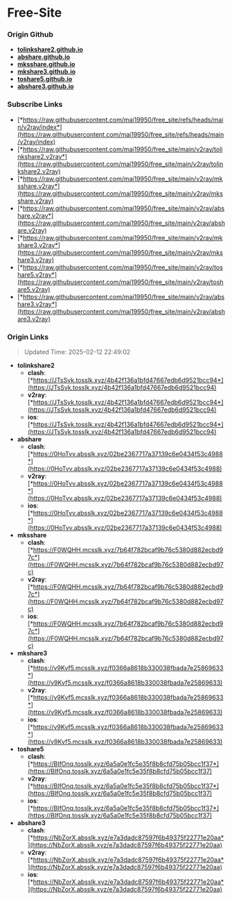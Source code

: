 # Free-Site

### Origin Github

- [**tolinkshare2.github.io**](https://github.com/tolinkshare2/tolinkshare2.github.io)
- [**abshare.github.io**](https://github.com/abshare/abshare.github.io)
- [**mksshare.github.io**](https://github.com/mksshare/mksshare.github.io)
- [**mkshare3.github.io**](https://github.com/mkshare3/mkshare3.github.io)
- [**toshare5.github.io**](https://github.com/toshare5/toshare5.github.io)
- [**abshare3.github.io**](https://github.com/abshare3/abshare3.github.io)

### Subscribe Links

- [*https://raw.githubusercontent.com/mai19950/free_site/refs/heads/main/v2ray/index*](https://raw.githubusercontent.com/mai19950/free_site/refs/heads/main/v2ray/index)
- [*https://raw.githubusercontent.com/mai19950/free_site/main/v2ray/tolinkshare2.v2ray*](https://raw.githubusercontent.com/mai19950/free_site/main/v2ray/tolinkshare2.v2ray)
- [*https://raw.githubusercontent.com/mai19950/free_site/main/v2ray/mksshare.v2ray*](https://raw.githubusercontent.com/mai19950/free_site/main/v2ray/mksshare.v2ray)
- [*https://raw.githubusercontent.com/mai19950/free_site/main/v2ray/abshare.v2ray*](https://raw.githubusercontent.com/mai19950/free_site/main/v2ray/abshare.v2ray)
- [*https://raw.githubusercontent.com/mai19950/free_site/main/v2ray/mkshare3.v2ray*](https://raw.githubusercontent.com/mai19950/free_site/main/v2ray/mkshare3.v2ray)
- [*https://raw.githubusercontent.com/mai19950/free_site/main/v2ray/toshare5.v2ray*](https://raw.githubusercontent.com/mai19950/free_site/main/v2ray/toshare5.v2ray)
- [*https://raw.githubusercontent.com/mai19950/free_site/main/v2ray/abshare3.v2ray*](https://raw.githubusercontent.com/mai19950/free_site/main/v2ray/abshare3.v2ray)

### Origin Links

> Updated Time: 2025-02-12 22:49:02

- **tolinkshare2**
  - **clash**: [*https://JTsSvk.tosslk.xyz/4b42f136a1bfd47667edb6d9521bcc94*](https://JTsSvk.tosslk.xyz/4b42f136a1bfd47667edb6d9521bcc94)
  - **v2ray**: [*https://JTsSvk.tosslk.xyz/4b42f136a1bfd47667edb6d9521bcc94*](https://JTsSvk.tosslk.xyz/4b42f136a1bfd47667edb6d9521bcc94)
  - **ios**: [*https://JTsSvk.tosslk.xyz/4b42f136a1bfd47667edb6d9521bcc94*](https://JTsSvk.tosslk.xyz/4b42f136a1bfd47667edb6d9521bcc94)
- **abshare**
  - **clash**: [*https://0HoTvv.absslk.xyz/02be2367717a37139c6e0434f53c4988*](https://0HoTvv.absslk.xyz/02be2367717a37139c6e0434f53c4988)
  - **v2ray**: [*https://0HoTvv.absslk.xyz/02be2367717a37139c6e0434f53c4988*](https://0HoTvv.absslk.xyz/02be2367717a37139c6e0434f53c4988)
  - **ios**: [*https://0HoTvv.absslk.xyz/02be2367717a37139c6e0434f53c4988*](https://0HoTvv.absslk.xyz/02be2367717a37139c6e0434f53c4988)
- **mksshare**
  - **clash**: [*https://F0WQHH.mcsslk.xyz/7b64f782bcaf9b76c5380d882ecbd97c*](https://F0WQHH.mcsslk.xyz/7b64f782bcaf9b76c5380d882ecbd97c)
  - **v2ray**: [*https://F0WQHH.mcsslk.xyz/7b64f782bcaf9b76c5380d882ecbd97c*](https://F0WQHH.mcsslk.xyz/7b64f782bcaf9b76c5380d882ecbd97c)
  - **ios**: [*https://F0WQHH.mcsslk.xyz/7b64f782bcaf9b76c5380d882ecbd97c*](https://F0WQHH.mcsslk.xyz/7b64f782bcaf9b76c5380d882ecbd97c)
- **mkshare3**
  - **clash**: [*https://v9Kvf5.mcsslk.xyz/f0366a8618b330038fbada7e25869633*](https://v9Kvf5.mcsslk.xyz/f0366a8618b330038fbada7e25869633)
  - **v2ray**: [*https://v9Kvf5.mcsslk.xyz/f0366a8618b330038fbada7e25869633*](https://v9Kvf5.mcsslk.xyz/f0366a8618b330038fbada7e25869633)
  - **ios**: [*https://v9Kvf5.mcsslk.xyz/f0366a8618b330038fbada7e25869633*](https://v9Kvf5.mcsslk.xyz/f0366a8618b330038fbada7e25869633)
- **toshare5**
  - **clash**: [*https://BIfOnq.tosslk.xyz/6a5a0e1fc5e35f8b8cfd75b05bcc1f37*](https://BIfOnq.tosslk.xyz/6a5a0e1fc5e35f8b8cfd75b05bcc1f37)
  - **v2ray**: [*https://BIfOnq.tosslk.xyz/6a5a0e1fc5e35f8b8cfd75b05bcc1f37*](https://BIfOnq.tosslk.xyz/6a5a0e1fc5e35f8b8cfd75b05bcc1f37)
  - **ios**: [*https://BIfOnq.tosslk.xyz/6a5a0e1fc5e35f8b8cfd75b05bcc1f37*](https://BIfOnq.tosslk.xyz/6a5a0e1fc5e35f8b8cfd75b05bcc1f37)
- **abshare3**
  - **clash**: [*https://NbZorX.absslk.xyz/e7a3dadc87597f6b49375f22771e20aa*](https://NbZorX.absslk.xyz/e7a3dadc87597f6b49375f22771e20aa)
  - **v2ray**: [*https://NbZorX.absslk.xyz/e7a3dadc87597f6b49375f22771e20aa*](https://NbZorX.absslk.xyz/e7a3dadc87597f6b49375f22771e20aa)
  - **ios**: [*https://NbZorX.absslk.xyz/e7a3dadc87597f6b49375f22771e20aa*](https://NbZorX.absslk.xyz/e7a3dadc87597f6b49375f22771e20aa)

